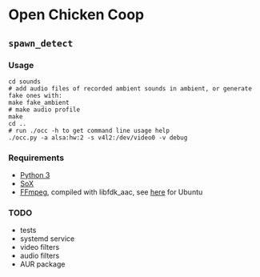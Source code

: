 # Open Chicken Coop

## `spawn_detect`

### Usage

```
cd sounds
# add audio files of recorded ambient sounds in ambient, or generate fake ones with:
make fake_ambient
# make audio profile
make
cd ..
# run ./occ -h to get command line usage help
./occ.py -a alsa:hw:2 -s v4l2:/dev/video0 -v debug
```

### Requirements

* [Python 3](https://www.python.org/)
* [SoX](http://sox.sourceforge.net/)
* [FFmpeg](https://www.ffmpeg.org/), compiled with libfdk_aac, see [here](https://trac.ffmpeg.org/wiki/CompilationGuide/Ubuntu) for Ubuntu

### TODO

* tests
* systemd service
* video filters
* audio filters
* AUR package
